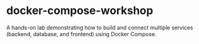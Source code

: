 # docker-compose-workshop
A hands-on lab demonstrating how to build and connect multiple services (backend, database, and frontend) using Docker Compose. 
